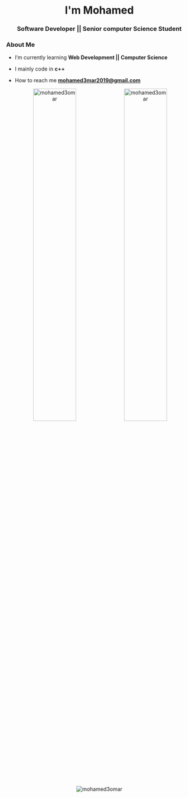 <h1 align="center"> I'm Mohamed </h1>
<h3 align="center">Software Developer || Senior computer Science Student</h3>


### About Me



-  I’m currently learning **Web Development || Computer Science**

-  I mainly code in **c++**  

-  How to reach me **mohamed3mar2019@gmail.com**




<p align="center">
  &nbsp;<img width="48%" src="https://github-readme-stats.vercel.app/api?username=mohamed3omar&show_icons=true&locale=en&theme=radical" alt="mohamed3omar" />
  <img width="48%" src="https://github-readme-streak-stats.herokuapp.com/?user=mohamed3omar&theme=radical" alt="mohamed3omar" />
</p>

<p align="center"><img src="https://github-readme-stats.vercel.app/api/top-langs?username=mohamed3omar&show_icons=true&locale=en&layout=compact&theme=radical" alt="mohamed3omar" /></p>





